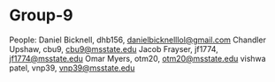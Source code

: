 # Group-9
People:
Daniel Bicknell, dhb156, danielbicknelllol@gmail.com
Chandler Upshaw, cbu9, cbu9@msstate.edu
Jacob Frayser, jf1774, jf1774@msstate.edu
Omar Myers, otm20, otm20@msstate.edu
vishwa patel, vnp39, vnp39@msstate.edu
